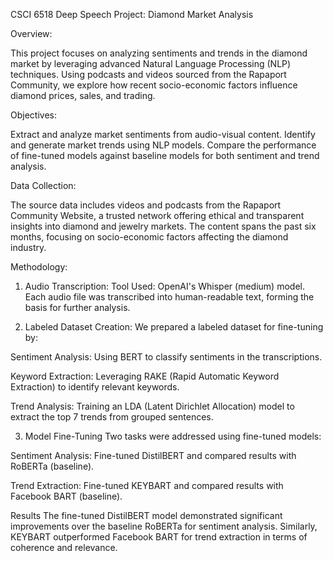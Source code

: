 CSCI 6518 Deep Speech Project: Diamond Market Analysis

Overview:

This project focuses on analyzing sentiments and trends in the diamond market by leveraging advanced Natural Language Processing (NLP) techniques. Using podcasts and videos sourced from the Rapaport Community, we explore how recent socio-economic factors influence diamond prices, sales, and trading.

Objectives:

Extract and analyze market sentiments from audio-visual content.
Identify and generate market trends using NLP models.
Compare the performance of fine-tuned models against baseline models for both sentiment and trend analysis.

Data Collection:

The source data includes videos and podcasts from the Rapaport Community Website, a trusted network offering ethical and transparent insights into diamond and jewelry markets. The content spans the past six months, focusing on socio-economic factors affecting the diamond industry.

Methodology:

1. Audio Transcription:
Tool Used: OpenAI's Whisper (medium) model.
Each audio file was transcribed into human-readable text, forming the basis for further analysis.

2. Labeled Dataset Creation:
We prepared a labeled dataset for fine-tuning by:

Sentiment Analysis: 
Using BERT to classify sentiments in the transcriptions.

Keyword Extraction: 
Leveraging RAKE (Rapid Automatic Keyword Extraction) to identify relevant keywords.

Trend Analysis: 
Training an LDA (Latent Dirichlet Allocation) model to extract the top 7 trends from grouped sentences.

3. Model Fine-Tuning
Two tasks were addressed using fine-tuned models:

Sentiment Analysis: 
Fine-tuned DistilBERT and compared results with RoBERTa (baseline).

Trend Extraction: 
Fine-tuned KEYBART and compared results with Facebook BART (baseline).

Results
The fine-tuned DistilBERT model demonstrated significant improvements over the baseline RoBERTa for sentiment analysis.
Similarly, KEYBART outperformed Facebook BART for trend extraction in terms of coherence and relevance.
